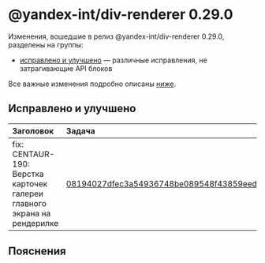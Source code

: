 # @yandex-int/div-renderer 0.29.0

<!-- ЧЕЛОВЕЧЕСКОЕ ВСТУПЛЕНИЕ -->

Изменения, вошедшие в релиз @yandex-int/div-renderer 0.29.0, разделены на группы:

* [исправлено и улучшено](#Исправлено-и-улучшено) — различные исправления, не затрагивающие API блоков

Все важные изменения подробно описаны [ниже](#Пояснения).

## Исправлено и улучшено

| Заголовок                                                                | Задача                                     | PR  |
| :----------------------------------------------------------------------- | :----------------------------------------- | :-- |
| fix: CENTAUR-190: Верстка карточек галереи главного экрана на рендерилке | [08194027dfec3a54936748be089548f43859eedd] | N/A |

## Пояснения

[08194027dfec3a54936748be089548f43859eedd]: https://a.yandex-team.ru/arc_vcs/commit/08194027dfec3a54936748be089548f43859eedd
